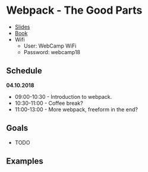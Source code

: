 # Webpack - The Good Parts

* [Slides](https://presentations.survivejs.com/webpack-the-good-parts/#/1)
* [Book](https://survivejs.com/webpack/)
* Wifi
    * User: WebCamp WiFi
    * Password: webcamp18

## Schedule

**04.10.2018**

* 09:00-10:30 - Introduction to webpack.
* 10:30-11:00 - Coffee break?
* 11:00-13:00 - More webpack, freeform in the end?

## Goals

* TODO

## Examples
